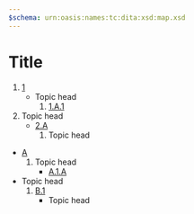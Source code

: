 ```yaml
---
$schema: urn:oasis:names:tc:dita:xsd:map.xsd
---
```


# Title

1. [1](topic-1.md)
    * Topic head
        1.  [1.A.1](topic-1-a-1.md)
2. Topic head
    * [2.A](topic-2-a.md)
        1.  Topic head
* [A](topic-a.md)
    1.  Topic head
        * [A.1.A](topic-a-1-a.md)
* Topic head
    1. [B.1](topic-b-1.md)
        * Topic head